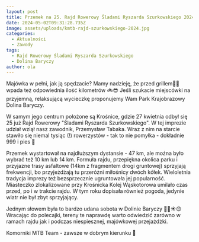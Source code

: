 ```yaml
---
layout: post
title: Przemek na 25. Rajd Rowerowy Śladami Ryszarda Szurkowskiego 2024
date: 2024-05-02T09:31:28.735Z
image: assets/uploads/kmtb-rajd-szurkowskiego-2024.jpg
categories:
  - Aktualności
  - Zawody
tags:
  - Rajd Rowerowy Śladami Ryszarda Szurkowskiego
  - Dolina Baryczy
author: ola
---
```

Majówka w pełni, jak ją spędzacie? Mamy nadzieję, że przed grillem🥩🍺 wpada też odpowiednia ilość kilometrów 🚲😎 Jeśli szukacie miejscówki na przyjemną, relaksującą wycieczkę proponujemy Wam Park Krajobrazowy Dolina Baryczy.
<!--more-->

W samym jego centrum położone są Krośnice, gdzie 27 kwietnia odbył się 25 już Rajd Rowerowy "Śladami Ryszarda Szurkowskiego". W tej imprezie udział wziął nasz zawodnik, Przemysław Tabaka. Wraz z nim na starcie stawiło się niemal tysiąc (!) rowerzystów - tak to nie pomyłka - dokładnie 999 i pies 🐶

Przemek wystartował na najdłuższym dystansie - 47 km, ale można było wybrać też 10 km lub 14 km. Formuła rajdu, przepiękna okolica parku i przyjazne trasy asfaltowe (14km z fragmentem drogi gruntowej) sprzyjają frekwencji, bo przyjeżdżają tu przeróżni miłośnicy dwóch kółek. Wieloletnia tradycja imprezy też bezsprzecznie ugruntowała jej popularność. Miasteczko zlokalizowane przy Krośnicka Kolej Wąskotorowa  umilało czas przed, po i w trakcie rajdu. W tym roku dopisała również pogoda, jedynie wiatr nie był zbyt sprzyjający. 

Jednym słowem była to bardzo udana sobota w Dolinie Baryczy 🚴‍♂️☀️😊 Wracając do polecajki, tereny te naprawdę warto odwiedzić zarówno w ramach rajdu jak i podczas niespiesznej, majówkowej przejażdżki.

Komorniki MTB Team - zawsze w dobrym kierunku 🙂